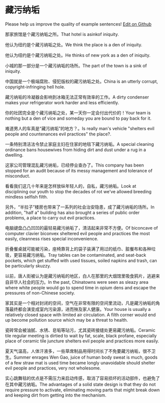 # 藏污纳垢

Please help us improve the quality of example sentences! [Edit on Github](https://github.com/jiyushe/jiyu-example-sentence-source/blob/main/chinese/cangwunagou.md)

<p><span class="chinese">那家旅馆是个藏污纳垢之所。</span><span class="english">That hotel is asinkof iniquity.</span></p>

<p><span class="chinese">他认为纽约是个藏污纳垢之处。</span><span class="english">We think the place is a den of iniquity.</span></p>

<p><span class="chinese">他认为纽约是个藏污纳垢之处。</span><span class="english">He thinks of new york as a den of iniquity.</span></p>

<p><span class="chinese">小城的那一部分是一个藏污纳垢的场所。</span><span class="english">The part of the town is a sink of iniquity.</span></p>

<p><span class="chinese">中国就是一个极端腐败、侵犯版权的藏污纳垢之处。</span><span class="english">China is an utterly corrupt, copyright-infringing hell hole.</span></p>

<p><span class="chinese">藏污纳垢的冷凝器会影响到冰箱无法正常有效率的工作。</span><span class="english">A dirty condenser makes your refrigerator work harder and less efficiently.</span></p>

<p><span class="chinese">你的社团完全是个藏污纳垢之处，某一天你一定会付出代价的！</span><span class="english">Your team is nothing but a den of vice and someday you are bound to pay back for it.</span></p>

<p><span class="chinese">难道男人的车真是“藏污纳垢”的地方？。</span><span class="english">Is really man's vehicle "shelters evil people and countenances evil practices" the place?.</span></p>

<p><span class="chinese">一条特别清洁法令禁止家庭主妇在住家的地毯下藏污纳垢。</span><span class="english">A special cleaning ordinance bans housewives from hiding dirt and dust under a rug in a dwelling.</span></p>

<p><span class="chinese">这家公司管理混乱藏污纳垢，已经停业查办了。</span><span class="english">This company has been stopped for an audit because of its messy management and tolerance of misconduct.</span></p>

<p><span class="chinese">看看我们这几十年来是怎样放纵年轻人的，自私，藏污纳垢。</span><span class="english">Look at disciplining our youth to stop the decades of rot we've allowed breeding mindless selfish filth.</span></p>

<p><span class="chinese">另外，“半拉子”楼房也带来了一系列的社会治安隐患，成了藏污纳垢的场所。</span><span class="english">In addition, "half a" building has also brought a series of public order problems, a place to carry out evil practices.</span></p>

<p><span class="chinese">电脑键盘凸凸凹凹的最轻易藏污纳垢了，清洁起来非常不方便。</span><span class="english">Of biconcave of computer clavier biconvex sheltered evil people and practices the most easily, cleanness rises special inconvenience.</span></p>

<p><span class="chinese">折叠餐桌就可能被污染，座椅靠背上的袋子装满了用过的纸巾、脏餐布和各种垃圾，更容易藏污纳垢。</span><span class="english">Tray tables can be contaminated, and seat-back pockets, which get stuffed with used tissues, soiled napkins and trash, can be particularly skuzzy.</span></p>

<p><span class="chinese">以前，唐人街被认为是藏污纳垢的地区，白人在那里的大烟馆里吸食鸦片，逃避来自非华人社会的压力。</span><span class="english">In the past, Chinatowns were seen as sleazy area where white people would go to spend time in opium dens and escape the pressures of non-Chinese society.</span></p>

<p><span class="chinese">家其实是一个相对封闭的空间，空气在非常有限的空间里流动，凡是藏污纳垢的角落最终都会演变成室内污染源，进而殃及家人健康。</span><span class="english">Your house is usually a relatively closed space with limited air circulation. A filth corner would end up become pollution source which may be a threat to health.</span></p>

<p><span class="chinese">瓷砖常会被油腻、水锈、皂垢等玷污，尤其瓷砖接缝处更易藏污纳垢。</span><span class="english">Ceramic tile regular meeting is dirtied to wait by fat, scale, black profane, especially place of ceramic tile juncture shelters evil people and practices more easily.</span></p>

<p><span class="chinese">夏天气温高，人体汗液多，一些草席制品用得时间长了不免要藏污纳垢，很不卫生。</span><span class="english">Summer enrages Wen Gao, juice of human body sweat is much, goods of a few straw mat is used time became longly unavoidable should shelter evil people and practices, very not wholesome.</span></p>

<p><span class="chinese">实心跳舞毯的优点是不需压力来启动传感，取消了容易损坏的活动部件，也避免了在其中藏污纳垢。</span><span class="english">The advantages of a solid state design is that they do not require pressure to activate, eliminating moving parts that might break down and keeping dirt from getting into the mechanism.</span></p>

